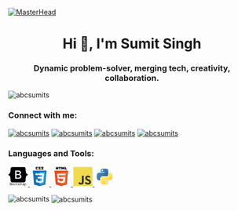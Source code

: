 [![MasterHead](sumit.gif)](https://abcsumits.netlify.app/)
<h1 align="center">Hi 👋, I'm Sumit Singh</h1>
<h3 align="center">Dynamic problem-solver, merging tech, creativity, collaboration.</h3>

<p align="left"> <img src="https://komarev.com/ghpvc/?username=abcsumits&label=Profile%20views&color=0e75b6&style=flat" alt="abcsumits" /> </p>

<h3 align="left">Connect with me:</h3>
<p align="left">
<a href="https://www.codechef.com/users/abcsumits" target="blank"><img align="center" src="https://cdn.jsdelivr.net/npm/simple-icons@3.1.0/icons/codechef.svg" alt="abcsumits" height="30" width="40" /></a>
<a href="https://codeforces.com/profile/abcsumits" target="blank"><img align="center" src="https://raw.githubusercontent.com/rahuldkjain/github-profile-readme-generator/master/src/images/icons/Social/codeforces.svg" alt="abcsumits" height="30" width="40" /></a>
<a href="https://www.leetcode.com/abcsumits" target="blank"><img align="center" src="https://raw.githubusercontent.com/rahuldkjain/github-profile-readme-generator/master/src/images/icons/Social/leet-code.svg" alt="abcsumits" height="30" width="40" /></a>
<a href="https://auth.geeksforgeeks.org/user/abcsumits" target="blank"><img align="center" src="https://raw.githubusercontent.com/rahuldkjain/github-profile-readme-generator/master/src/images/icons/Social/geeks-for-geeks.svg" alt="abcsumits" height="30" width="40" /></a>
</p>

<h3 align="left">Languages and Tools:</h3>
<p align="left"> <a href="https://getbootstrap.com" target="_blank" rel="noreferrer"> <img src="https://raw.githubusercontent.com/devicons/devicon/master/icons/bootstrap/bootstrap-plain-wordmark.svg" alt="bootstrap" width="40" height="40"/> </a> <a href="https://www.w3schools.com/css/" target="_blank" rel="noreferrer"> <img src="https://raw.githubusercontent.com/devicons/devicon/master/icons/css3/css3-original-wordmark.svg" alt="css3" width="40" height="40"/> </a> <a href="https://www.w3.org/html/" target="_blank" rel="noreferrer"> <img src="https://raw.githubusercontent.com/devicons/devicon/master/icons/html5/html5-original-wordmark.svg" alt="html5" width="40" height="40"/> </a> <a href="https://developer.mozilla.org/en-US/docs/Web/JavaScript" target="_blank" rel="noreferrer"> <img src="https://raw.githubusercontent.com/devicons/devicon/master/icons/javascript/javascript-original.svg" alt="javascript" width="40" height="40"/> </a> <a href="https://www.python.org" target="_blank" rel="noreferrer"> <img src="https://raw.githubusercontent.com/devicons/devicon/master/icons/python/python-original.svg" alt="python" width="40" height="40"/> </a> </p>

<p><img align="left" src="https://github-readme-stats.vercel.app/api/top-langs?username=abcsumits&show_icons=true&locale=en&layout=compact" alt="abcsumits" /></p>

<p>&nbsp;<img align="center" src="https://github-readme-stats.vercel.app/api?username=abcsumits&show_icons=true&locale=en" alt="abcsumits" /></p>

